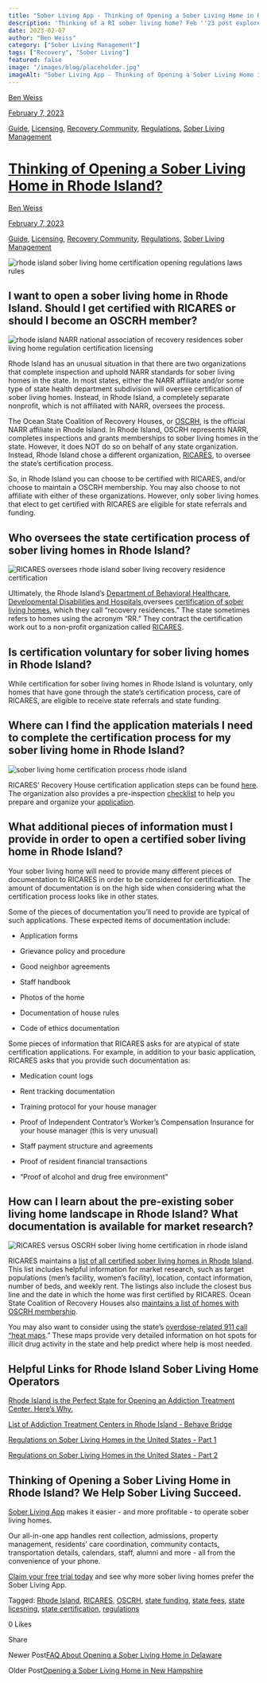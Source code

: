 ```yaml
---
title: "Sober Living App - Thinking of Opening a Sober Living Home in Rhode Island? &lt;br/&gt;"
description: 'Thinking of a RI sober living home? Feb ''23 post explores demand, regulations, required certification (for funding/referrals) & startup tips.'
date: 2023-02-07
author: "Ben Weiss"
category: ["Sober Living Management"]
tags: ["Recovery", "Sober Living"]
featured: false
image: "/images/blog/placeholder.jpg"
imageAlt: "Sober Living App - Thinking of Opening a Sober Living Home in Rhode Island? &lt;br/&gt;"
---
```


[Ben Weiss](../../../../sober-living-app-blog%EF%B9%96author=5a811b27db7926c296af1851.html)

[February 7, 2023](thinking-of-opening-a-sober-living-home-in-rhode-islandnbsp.html)

[Guide](../../../category/Guide.html), [Licensing](../../../category/Licensing.html), [Recovery Community](../../../category/Recovery+Community.html), [Regulations](../../../category/Regulations.html), [Sober Living Management](../../../category/Sober+Living+Management.html)

#  [Thinking of Opening a Sober Living Home in Rhode Island? ](thinking-of-opening-a-sober-living-home-in-rhode-islandnbsp.html)

[Ben Weiss](../../../../sober-living-app-blog%EF%B9%96author=5a811b27db7926c296af1851.html)

[February 7, 2023](thinking-of-opening-a-sober-living-home-in-rhode-islandnbsp.html)

[Guide](../../../category/Guide.html), [Licensing](../../../category/Licensing.html), [Recovery Community](../../../category/Recovery+Community.html), [Regulations](../../../category/Regulations.html), [Sober Living Management](../../../category/Sober+Living+Management.html)

![rhode island sober living home certification opening regulations laws rules](/images/blog/thinking-of-opening-a-sober-living-home-in-rhode-islandnbsp/Screen_Shot_2023-02-01_at_9.44.22_AM.png)

## I want to open a sober living home in Rhode Island. Should I get certified with RICARES or should I become an OSCRH member?

![rhode island NARR national association of recovery residences sober living home regulation certification licensing](/images/blog/thinking-of-opening-a-sober-living-home-in-rhode-islandnbsp/Screen_Shot_2023-02-01_at_9.35.48_AM.png)

Rhode Island has an unusual situation in that there are two organizations that complete inspection and uphold NARR standards for sober living homes in the state. In most states, either the NARR affiliate and/or some type of state health department subdivision will oversee certification of sober living homes. Instead, in Rhode Island, a completely separate nonprofit, which is not affiliated with NARR, oversees the process. 

The Ocean State Coalition of Recovery Houses, or [OSCRH](https://www.recoveryhousingri.com/), is the official NARR affiliate in Rhode Island. In Rhode Island, OSCRH represents NARR, completes inspections and grants memberships to sober living homes in the state. However, it does NOT do so on behalf of any state organization. Instead, Rhode Island chose a different organization, [RICARES](https://ricares.org/), to oversee the state’s certification process.

So, in Rhode Island you can choose to be certified with RICARES, and/or choose to maintain a OSCRH membership. You may also choose to not affiliate with either of these organizations. However, only sober living homes that elect to get certified with RICARES are eligible for state referrals and funding. 

## Who oversees the state certification process of sober living homes in Rhode Island? 

![RICARES oversees rhode island sober living recovery residence certification](/images/blog/thinking-of-opening-a-sober-living-home-in-rhode-islandnbsp/Screen_Shot_2023-02-01_at_9.19.02_AM.png)

Ultimately, the Rhode Island’s [Department of Behavioral Healthcare, Developmental Disabilities and Hospitals ](https://bhddh.ri.gov/)oversees [certification of sober living homes](https://bhddh.ri.gov/substance-useaddiction/recovery-services/recovery-housing-information), which they call “recovery residences.” The state sometimes refers to homes using the acronym “RR.” They contract the certification work out to a non-profit organization called [RICARES](https://ricares.org/). 

## Is certification voluntary for sober living homes in Rhode Island?

While certification for sober living homes in Rhode Island is voluntary, only homes that have gone through the state’s certification process, care of RICARES, are eligible to receive state referrals and state funding. 

## Where can I find the application materials I need to complete the certification process for my sober living home in Rhode Island?

![sober living home certification process rhode island](/images/blog/thinking-of-opening-a-sober-living-home-in-rhode-islandnbsp/Screen_Shot_2023-02-01_at_9.12.48_AM.png)

RICARES’ Recovery House certification application steps can be found [here](https://ricares.org/recovery-housing-certification/). The organization also provides a pre-inspection [checklist](https://docs.google.com/document/d/1vITNUIt90pIH_j4Fd97WlMwl2Wu-GUeg9YSHj5YWHiA/edit?usp=sharing) to help you prepare and organize your [application](https://docs.google.com/forms/d/e/1FAIpQLSdeepJQZbjNQVwKSeMltTRQkyX1u96mvnS1mYK7UMbPIxtF9w/viewform?usp=sf_link).  

## What additional pieces of information must I provide in order to open a certified sober living home in Rhode Island?

Your sober living home will need to provide many different pieces of documentation to RICARES in order to be considered for certification. The amount of documentation is on the high side when considering what the certification process looks like in other states. 

Some of the pieces of documentation you’ll need to provide are typical of such applications. These expected items of documentation include: 

  * Application forms

  * Grievance policy and procedure 

  * Good neighbor agreements 

  * Staff handbook 

  * Photos of the home 

  * Documentation of house rules 

  * Code of ethics documentation

Some pieces of information that RICARES asks for are atypical of state certification applications. For example, in addition to your basic application, RICARES asks that you provide such documentation as: 

  * Medication count logs 

  * Rent tracking documentation 

  * Training protocol for your house manager 

  * Proof of Independent Contrator’s Worker’s Compensation Insurance for your house manager (this is very unusual) 

  * Staff payment structure and agreements 

  * Proof of resident financial transactions 

  * “Proof of alcohol and drug free environment” 

## How can I learn about the pre-existing sober living home landscape in Rhode Island? What documentation is available for market research?

![RICARES versus OSCRH sober living home certification in rhode island](/images/blog/thinking-of-opening-a-sober-living-home-in-rhode-islandnbsp/Screen_Shot_2023-02-01_at_9.24.23_AM.png)

RICARES maintains a [list of all certified sober living homes in Rhode Island](https://bhddh.ri.gov/sites/g/files/xkgbur411/files/2021-03/Recovery-Housing-Public-List-2020.docx.pdf). This list includes helpful information for market research, such as target populations (men’s facility, women’s facility), location, contact information, number of beds, and weekly rent. The listings also include the closest bus line and the date in which the home was first certified by RICARES. Ocean State Coalition of Recovery Houses also [maintains a list of homes with OSCRH membership](https://www.recoveryhousingri.com/find-a-recovery-house). 

You may also want to consider using the state’s [overdose-related 911 call “heat maps](https://ridoh-overdose-surveillance-rihealth.hub.arcgis.com/documents/f8fca8da463e4f8aa9cf2ddbb634c4a4/explore).” These maps provide very detailed information on hot spots for illicit drug activity in the state and help predict where help is most needed.

## Helpful Links for Rhode Island Sober Living Home Operators 

[Rhode Island is the Perfect State for Opening an Addiction Treatment Center. Here’s Why.](https://behavehealth.com/blog/2022/7/28/rhode-island-is-the-perfect-state-for-opening-an-addiction-treatment-center-heres-whynbsp)

[List of Addiction Treatment Centers in Rhode Island - Behave Bridge ](https://bridge.behavehealth.com/rehabs/rhode-island)

[Regulations on Sober Living Homes in the United States - Part 1 ](../../../2021/8/3/understanding-national-regulations-on-sober-living-homes-in-the-united-states-part-1.html)

[Regulations on Sober Living Homes in the United States - Part 2](../../../2021/8/17/understanding-national-regulations-on-sober-living-homes-in-the-united-states-part-2.html)

## Thinking of Opening a Sober Living Home in Rhode Island? We Help Sober Living Succeed. 

[Sober Living App](../../../../index.html) makes it easier - and more profitable - to operate sober living homes. 

Our all-in-one app handles rent collection, admissions, property management, residents’ care coordination, community contacts, transportation details, calendars, staff, alumni and more - all from the convenience of your phone.  

[Claim your free trial today](https://behavehealth.com/get-started) and see why more sober living homes prefer the Sober Living App.

Tagged: [Rhode Island](../../../tag/Rhode+Island.html), [RICARES](https://soberlivingapp.com/sober-living-app-blog/tag/RICARES), [OSCRH](https://soberlivingapp.com/sober-living-app-blog/tag/OSCRH), [state funding](../../../tag/state+funding.html), [state fees](../../../tag/state+fees.html), [state licesning](../../../tag/state+licesning.html), [state certification](../../../tag/state+certification.html), [regulations](../../../tag/regulations.html)

0 Likes

Share

Newer Post[FAQ About Opening a Sober Living Home in Delaware](../13/faq-about-opening-a-sober-living-home-in-delaware.html)

Older Post[Opening a Sober Living Home in New Hampshire](../2/opening-a-sober-living-home-in-new-hampshire.html)